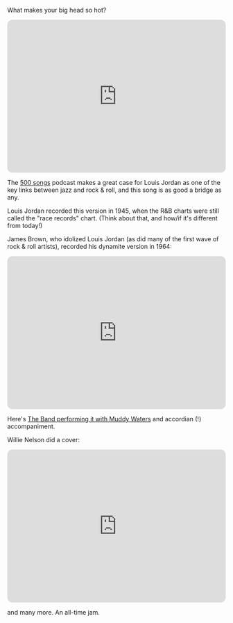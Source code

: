What makes your big head so hot?

<iframe style="border-radius:12px" src="https://open.spotify.com/embed/track/1EMnxdAd0gP0cLQwR5mCSE?utm_source=generator" width="100%" height="352" frameBorder="0" allowfullscreen="" allow="autoplay; clipboard-write; encrypted-media; fullscreen; picture-in-picture" loading="lazy"></iframe>

The [500 songs](https://500songs.com) podcast makes a great case for Louis Jordan as one of the key links between jazz and rock & roll, and this song is as good a bridge as any.

Louis Jordan recorded this version in 1945, when the R&B charts were still called the "race records" chart. (Think about that, and how/if it's different from today!)

James Brown, who idolized Louis Jordan (as did many of the first wave of rock & roll artists), recorded his dynamite version in 1964:

<iframe style="border-radius:12px" src="https://open.spotify.com/embed/track/5E5j6R646UhSlyahYReXwU?utm_source=generator" width="100%" height="352" frameBorder="0" allowfullscreen="" allow="autoplay; clipboard-write; encrypted-media; fullscreen; picture-in-picture" loading="lazy"></iframe>

Here's [The Band performing it with Muddy Waters](https://www.youtube.com/watch?v=T8Q5vRG-pL8) and accordian (!) accompaniment.

Willie Nelson did a cover:

<iframe style="border-radius:12px" src="https://open.spotify.com/embed/track/1IFchprmOdz8ByMqvzVnWH?utm_source=generator" width="100%" height="352" frameBorder="0" allowfullscreen="" allow="autoplay; clipboard-write; encrypted-media; fullscreen; picture-in-picture" loading="lazy"></iframe>

and many more. An all-time jam.
